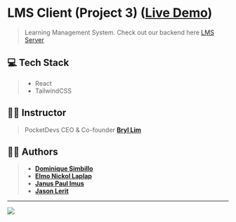 # LMS Client (Project 3) ([Live Demo]())
> Learning Management System. Check out our backend here [LMS Server]()

## 💻 Tech Stack
> - React
> - TailwindCSS

## 👨‍🏫 Instructor
> PocketDevs CEO & Co-founder **[Bryl Lim](https://github.com/bryllim)**

## 👨‍💻 Authors
> - **[Dominique Simbillo](https://github.com/PrgDominique)**
> - **[Elmo Nickol Laplap](https://github.com/elmonickcool)**
> - **[Janus Paul Imus](https://github.com/januspaul)**
> - **[Jason Lerit](https://github.com/jasonlerit)**

---

<img src="https://media.discordapp.net/attachments/1039106982625423380/1039121002191409182/307623688_1280011025905213_8394556844876132776_n.png">
